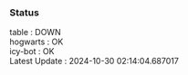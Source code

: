 ### Status


table : DOWN  
hogwarts : OK  
icy-bot : OK  
Latest Update : 2024-10-30 02:14:04.687017
